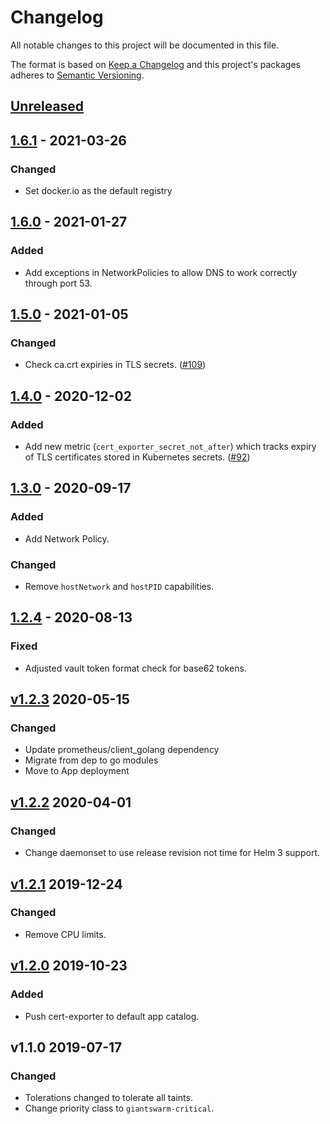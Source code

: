# Changelog

All notable changes to this project will be documented in this file.

The format is based on [Keep a Changelog](http://keepachangelog.com/en/1.0.0/)
and this project's packages adheres to [Semantic Versioning](http://semver.org/spec/v2.0.0.html).

## [Unreleased]

## [1.6.1] - 2021-03-26

### Changed

- Set docker.io as the default registry

## [1.6.0] - 2021-01-27

### Added

- Add exceptions in NetworkPolicies to allow DNS to work correctly through port 53.

## [1.5.0] - 2021-01-05

### Changed

- Check ca.crt expiries in TLS secrets. ([#109](https://github.com/giantswarm/cert-exporter/pull/109))

## [1.4.0] - 2020-12-02

### Added

- Add new metric (`cert_exporter_secret_not_after`) which tracks expiry of TLS certificates stored in Kubernetes secrets. ([#92](https://github.com/giantswarm/cert-exporter/pull/92))

## [1.3.0] - 2020-09-17

### Added

- Add Network Policy.

### Changed

- Remove `hostNetwork` and `hostPID` capabilities.

## [1.2.4] - 2020-08-13

### Fixed

- Adjusted vault token format check for base62 tokens.

## [v1.2.3] 2020-05-15

### Changed
- Update prometheus/client_golang dependency
- Migrate from dep to go modules
- Move to App deployment

## [v1.2.2] 2020-04-01

### Changed

- Change daemonset to use release revision not time for Helm 3 support.

## [v1.2.1] 2019-12-24

### Changed

- Remove CPU limits.

## [v1.2.0] 2019-10-23

### Added

- Push cert-exporter to default app catalog.

## v1.1.0 2019-07-17

### Changed

- Tolerations changed to tolerate all taints.
- Change priority class to `giantswarm-critical`.

[Unreleased]: https://github.com/giantswarm/cert-exporter/compare/v1.6.1...HEAD
[1.6.1]: https://github.com/giantswarm/cert-exporter/compare/v1.6.0...v1.6.1
[1.6.0]: https://github.com/giantswarm/cert-exporter/compare/v1.5.0...v1.6.0
[1.5.0]: https://github.com/giantswarm/cert-exporter/compare/v1.4.0...v1.5.0
[1.4.0]: https://github.com/giantswarm/cert-exporter/compare/v1.3.0...v1.4.0
[1.3.0]: https://github.com/giantswarm/cert-exporter/compare/v1.2.4...v1.3.0
[1.2.4]: https://github.com/giantswarm/cert-exporter/compare/v1.2.3...v1.2.4
[v1.2.3]: https://github.com/giantswarm/cert-exporter/compare/v1.2.2...v1.2.3
[v1.2.2]: https://github.com/giantswarm/cert-exporter/compare/v1.2.1...v1.2.2
[v1.2.1]: https://github.com/giantswarm/cert-exporter/compare/v1.2.0...v1.2.1
[v1.2.0]: https://github.com/giantswarm/cert-exporter/releases/tag/v1.2.0
